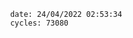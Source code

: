 

                date: 24/04/2022 02:53:34
                cycles: 73080

                         